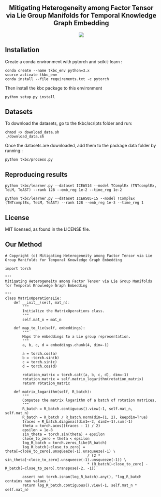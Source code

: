 <h2 align="center">
Mitigating Heterogeneity among Factor Tensor via Lie Group Manifolds for Temporal Knowledge Graph Embedding
</h2>

<p align="center">
  <img src="https://img.shields.io/badge/PyTorch-%23EE4C2C.svg?e&logo=PyTorch&logoColor=white">
</p>



## Installation
Create a conda environment with pytorch and scikit-learn :
```
conda create --name tkbc_env python=3.x
source activate tkbc_env
conda install --file requirements.txt -c pytorch
```

Then install the kbc package to this environment
```
python setup.py install
```

## Datasets

To download the datasets, go to the tkbc/scripts folder and run:
```
chmod +x download_data.sh
./download_data.sh
```

Once the datasets are downloaded, add them to the package data folder by running :
```
python tkbc/process.py
```


## Reproducing results



```
python tkbc/learner.py --dataset ICEWS14 --model TComplEx (TNTcomplEx, TeLM, TeAST) --rank 128 --emb_reg 1e-2 --time_reg 1e-2

python tkbc/learner.py --dataset ICEWS05-15 --model TComplEx  (TNTcomplEx, TeLM, TeAST) --rank 128 --emb_reg 1e-3 --time_reg 1

```





## License
MIT licensed, as found in the LICENSE file.


## Our Method

```
# Copyright (c) Mitigating Heterogeneity among Factor Tensor via Lie Group Manifolds for Temporal Knowledge Graph Embedding

import torch

"""
Mitigating Heterogeneity among Factor Tensor via Lie Group Manifolds for Temporal Knowledge Graph Embedding

"""
class MatrixOperationsLie:
    def __init__(self, mat_n):
        """
        Initialize the MatrixOperations class.
        """
        self.mat_n = mat_n

    def map_to_lie(self, embeddings):
        """
        Maps the embeddings to a Lie group representation.
        """
        a, b, c, d = embeddings.chunk(4, dim=-1)
        
        a = torch.cos(a)
        b = -torch.sin(b)
        c = torch.sin(c)
        d = torch.cos(d)
        
        rotation_matrix = torch.cat((a, b, c, d), dim=-1)
        rotation_matrix = self.matrix_logarithm(rotation_matrix)
        return rotation_matrix

    def matrix_logarithm(self, R_batch):
        """
        Computes the matrix logarithm of a batch of rotation matrices.
        """
        R_batch = R_batch.contiguous().view(-1, self.mat_n, self.mat_n)
        R_batch = R_batch / R_batch.norm(dim=(1, 2), keepdim=True)
        traces = R_batch.diagonal(dim1=-2, dim2=-1).sum(-1)
        theta = torch.acos((traces - 1) / 2)
        epsilon = 1e-8
        sin_theta = torch.sin(theta) + epsilon
        close_to_zero = theta < epsilon
        log_R_batch = torch.zeros_like(R_batch)
        log_R_batch[~close_to_zero] = theta[~close_to_zero].unsqueeze(-1).unsqueeze(-1) \
                                      / (2 * sin_theta[~close_to_zero].unsqueeze(-1).unsqueeze(-1)) \
                                      * (R_batch[~close_to_zero] - R_batch[~close_to_zero].transpose(-2, -1))

        assert not torch.isnan(log_R_batch).any(), "log_R_batch contains nan values."
        return log_R_batch.contiguous().view(-1, self.mat_n * self.mat_n)

```
